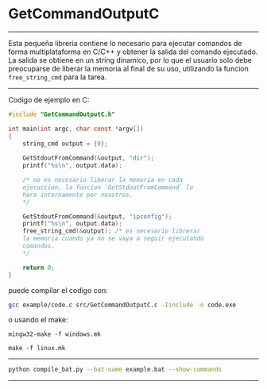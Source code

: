 # GetCommandOutputC

----

Esta pequeña libreria contiene lo necesario para ejecutar comandos de forma multiplataforma en C/C++ y obtener la salida del comando ejecutado. 
La salida se obtiene en un string dinamico, por lo que el usuario solo debe preocuparse de liberar la memoria al final de su uso, utilizando la funcion `free_string_cmd` para la tarea.

----

Codigo de ejemplo en C:

```c
#include "GetCommandOutputC.h"

int main(int argc, char const *argv[])
{   
    string_cmd output = {0};
    
    GetStdoutFromCommand(&output, "dir");
    printf("%s\n", output.data);

    /* no es necesario liberar la memoria en cada 
    ejecuccion, la funcion `GetStdoutFromCommand` lo 
    hara internamente por nosotros.
    */

    GetStdoutFromCommand(&output, "ipconfig");
    printf("%s\n", output.data);
    free_string_cmd(&output); /* es necesario librerar 
    la memoria cuando ya no se vaya a seguir ejecutando 
    comandos.
    */

    return 0;
}
```

puede compilar el codigo con:
```bash
gcc example/code.c src/GetCommandOutputC.c -Iinclude -o code.exe
```

o usando el make:
```
mingw32-make -f windows.mk
```
```
make -f linux.mk
```
----

```bash
python compile_bat.py --bat-name example.bat --show-commands
```

----